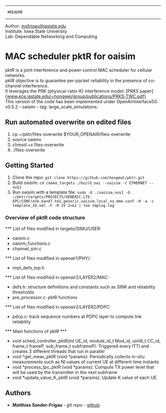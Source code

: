 ********************
     #README
********************  
Author: msfrigau@iastate.edu  
Institute: Iowa State University  
Lab: Dependable Networking and Computing  

# MAC scheduler pktR for oaisim

pktR is a joint interference and power control MAC scheduler for cellular networks.  
pktR objective is to guarantee per-packet reliability in the presence of co-channel interference.  
It leverages the PRK (physical-ratio-K) interference model: [PRKS paper]{www.ece.iastate.edu/~hongwei/group/publications/PRKS-TWC.pdf}  
This version of the code has been implemented under OpenAirInterface5G v0.5.2 - oaisim - tag: large_scale_simulations.

## Run automated overwrite on edited files 
1. cp ~/pktr/files-overwrite $YOUR_OPENAIR/files-overwrite
2. source oaienv
3. chmod +x files-overwrite
4. ./files-overwrite

## Getting Started
1. Clone the repo:
```git clone https://github.com/hongmat/pktr.git```
2. Build oaisim:
```cd cmake_targets```
```./build_oai --oaisim -t ETHERNET --noS1```
3. Run oaisim with a template file:
```sudo -E ./oaisim_nos1 -O ~/pktr/targets/PROJECTS/GENERIC-LTE-EPC/CONF/enb.band7.tm1.generic.oaisim.local_no_mme.conf -H -a -c template_34.xml -F -R 25 2>&1 | tee tmplog.log```

### Overview of pktR code structure

*** List of files modified in targets/SIMU/USER:  
- oaisim.c  
- oaisim_functions.c
- channel_sim.c  

*** List of files modified in openair1/PHY/:
- impl_defs_top.h

*** List of files modified in openair2/LAYER2/MAC:
- defs.h: structure definitions and constants such as SINR and reliability thresholds
- pre_processor.c: pktR functions
 
*** List of files modified in openair2/LAYER2/PDPC:
- pdcp.c: track sequence numbers at PDPC layer to compute link reliability

*** Main functions of pktR ***
+ void sched_controller_pktR(int UE_id, module_id_t Mod_id, uint8_t CC_id, frame_t frameP, sub_frame_t subframeP): Triggered every ITTI and creates 3 different threads that run in parallel
+ void *get_meas_pktR (void *params): Periodically collects in-situ measurements such as NI values of current UE at different time instants
+ void *process_tpc_pktR (void *params): Compute TX power level that will be used by the transmitter in the next subframe
+ void *update_value_K_pktR (void *params): Update K value of each UE


## Authors

* **Matthias Sander-Frigau** - *git repo* - [github](https://github.com/hongmat/pktr.git)




